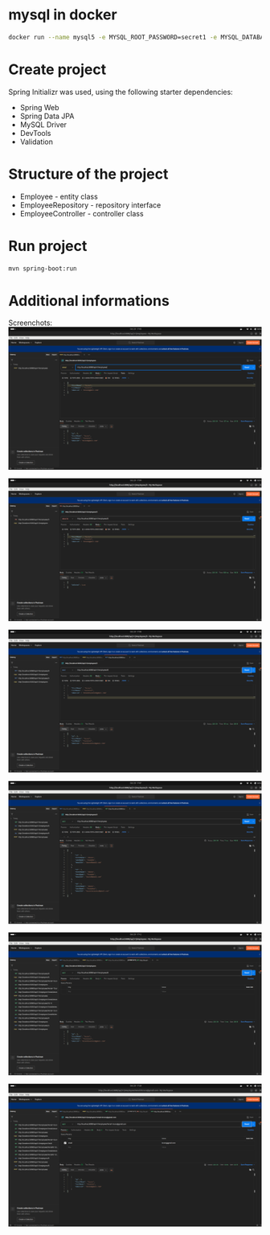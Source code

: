 #  mysql in docker

```bash
docker run --name mysql5 -e MYSQL_ROOT_PASSWORD=secret1 -e MYSQL_DATABASE=demo -e MYSQL_USER=demo -e MYSQL_PASSWORD=secret2 -p 33060:3306 -d mysql/mysql-server:5.7
```

# Create project

Spring Initializr was used, using the following starter dependencies:

* Spring Web
* Spring Data JPA
* MySQL Driver
* DevTools
* Validation

# Structure of the project

* Employee - entity class 
* EmployeeRepository - repository interface
* EmployeeController - controller class

# Run project

```bash
mvn spring-boot:run
```

# Additional informations
Screenchots:
![alt text](../printscreen/AddEmployee.png)

![alt text](../printscreen/DeleteEmployee.png)

![alt text](../printscreen/EditEmployee.png)

![alt text](../printscreen/GetAllEmployees.png)

![alt text](../printscreen/GetEmployeByID.png)

![alt text](../printscreen/GetEmployeeByEmail.png)